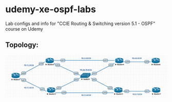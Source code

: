 # udemy-xe-ospf-labs
Lab configs and info for "CCIE Routing &amp; Switching version 5.1 - OSPF" course on Udemy

## Topology:

![topology](https://github.com/coding-laura/udemy-xe-ospf-labs/blob/master/ospf_base_topology.PNG)